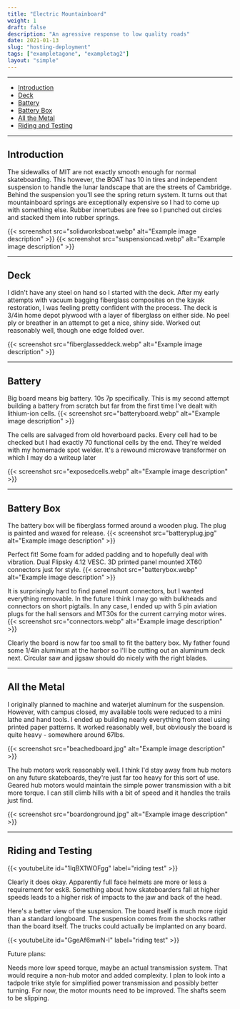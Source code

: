 ```yaml
---
title: "Electric Mountainboard"
weight: 1
draft: false
description: "An agressive response to low quality roads"
date: 2021-01-13
slug: "hosting-deployment"
tags: ["exampletagone", "exampletag2"]
layout: "simple"
---
```


<hr class="bold-divider">

- [Introduction](#introduction)
- [Deck](#deck)
- [Battery](#battery)
- [Battery Box](#battery-box)
- [All the Metal](#all-the-metal)
- [Riding and Testing](#riding-and-testing)

<hr class="bold-divider">

## Introduction

<div class="blue-highlight">

The sidewalks of MIT are not exactly smooth enough for normal skateboarding. This however, the BOAT has 10 in tires and independent suspension to handle the lunar landscape that are the streets of Cambridge. Behind the suspension you'll see the spring return system. It turns out that mountainboard springs are exceptionally expensive so I had to come up with something else. Rubber innertubes are free so I punched out circles and stacked them into rubber springs.

{{< screenshot src="solidworksboat.webp" alt="Example image description" >}}
{{< screenshot src="suspensioncad.webp" alt="Example image description" >}}

</div>

<hr class="blue-divider">

## Deck

I didn't have any steel on hand so I started with the deck. After my early attempts with vacuum bagging fiberglass composites on the kayak restoration, I was feeling pretty confident with the process. The deck is 3/4in home depot plywood with a layer of fiberglass on either side. No peel ply or breather in an attempt to get a nice, shiny side. Worked out reasonably well, though one edge folded over.

{{< screenshot src="fiberglasseddeck.webp" alt="Example image description" >}}

<hr class="blue-divider">

## Battery
Big board means big battery. 10s 7p specifically. This is my second attempt building a battery from scratch but far from the first time I've dealt with lithium-ion cells.
{{< screenshot src="batteryboard.webp" alt="Example image description" >}}

The cells are salvaged from old hoverboard packs. Every cell had to be checked but I had exactly 70 functional cells by the end. They're welded with my homemade spot welder. It's a rewound microwave transformer on which I may do a writeup later 

{{< screenshot src="exposedcells.webp" alt="Example image description" >}}

<hr class="blue-divider">

## Battery Box
The battery box will be fiberglass formed around a wooden plug. The plug is painted and waxed for release.
{{< screenshot src="batteryplug.jpg" alt="Example image description" >}}

Perfect fit! Some foam for added padding and to hopefully deal with vibration. Dual Flipsky 4.12 VESC. 3D printed panel mounted XT60 connectors just for style.
{{< screenshot src="batterybox.webp" alt="Example image description" >}}

It is surprisingly hard to find panel mount connectors, but I wanted everything removable. In the future I think I may go with bulkheads and connectors on short pigtails. In any case, I ended up with 5 pin aviation plugs for the hall sensors and MT30s for the current carrying motor wires.
{{< screenshot src="connectors.webp" alt="Example image description" >}}

Clearly the board is now far too small to fit the battery box. My father found some 1/4in aluminum at the harbor so I'll be cutting out an aluminum deck next. Circular saw and jigsaw should do nicely with the right blades.

<hr class="blue-divider">

## All the Metal
I originally planned to machine and waterjet aluminum for the suspension. However, with campus closed, my available tools were reduced to a mini lathe and hand tools. I ended up building nearly everything from steel using printed paper patterns. It worked reasonably well, but obviously the board is quite heavy - somewhere around 67lbs.

{{< screenshot src="beachedboard.jpg" alt="Example image description" >}}

The hub motors work reasonably well. I think I'd stay away from hub motors on any future skateboards, they're just far too heavy for this sort of use. Geared hub motors would maintain the simple power transmission with a bit more torque. I can still climb hills with a bit of speed and it handles the trails just find.

{{< screenshot src="boardonground.jpg" alt="Example image description" >}}

<hr class="blue-divider">

## Riding and Testing
{{< youtubeLite id="1lqBX1WOFgg" label="riding test" >}}

Clearly it does okay. Apparently full face helmets are more or less a requirement for esk8. Something about how skateboarders fall at higher speeds leads to a higher risk of impacts to the jaw and back of the head.

Here's a better view of the suspension. The board itself is much more rigid than a standard longboard. The suspension comes from the shocks rather than the board itself. The trucks could actually be implanted on any board.

{{< youtubeLite id="GgeAf6mwN-I" label="riding test" >}}

Future plans:

Needs more low speed torque, maybe an actual transmission system. That would require a non-hub motor and added complexity. I plan to look into a tadpole trike style for simplified power transmission and possibly better turning. For now, the motor mounts need to be improved. The shafts seem to be slipping.